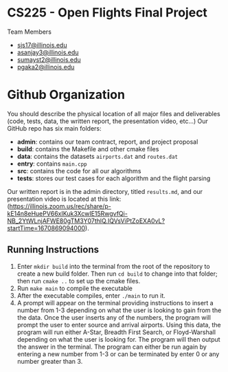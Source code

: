 # CS225 - Open Flights Final Project

Team Members
* sjs17@illinois.edu
* asanjay3@illinois.edu
* sumayst2@illinois.edu
* pgaka2@illinois.edu

# Github Organization
You should describe the physical location of all major files and deliverables (code, tests, data, the written report, the presentation video, etc…)
Our GitHub repo has six main folders:
- **admin**: contains our team contract, report, and project proposal
- **build**: contains the Makefile and other cmake files
- **data**: contains the datasets `airports.dat` and `routes.dat`
- **entry**: contains `main.cpp`
- **src**: contains the code for all our algorithms
- **tests**: stores our test cases for each algorithm and the flight parsing

Our written report is in the admin directory, titled `results.md`, and our presentation video is located at this link: (https://illinois.zoom.us/rec/share/p-kE14n8eHuePV66xIKuk3XcwIE15RwgvfQi-NB_2YtWLnjAFWE80gTM3Y07thlQ.IQVsViPtZoEXA0vL?startTime=1670869094000).

## Running Instructions
1. Enter `mkdir build` into the terminal from the root of the repository to create a new build folder. Then run `cd build` to change into that folder; then run `cmake ..` to set up the cmake files.
2. Run `make main` to compile the executable
3. After the executable compiles, enter `./main` to run it.
4. A prompt will appear on the terminal providing instructions to insert a number from 1-3 depending on what the user is looking to gain from the the data. Once the user inserts any of the numbers, the program will prompt the user to enter source and arrival airports. Using this data, the program will run either A-Star, Breadth First Search, or Floyd-Warshall depending on what the user is looking for. The program will then output the answer in the terminal. The program can either be run again by entering a new number from 1-3 or can be terminated by enter 0 or any number greater than 3.
